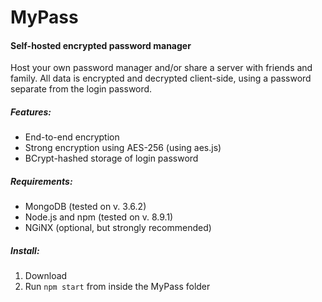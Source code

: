# MyPass
#### Self-hosted encrypted password manager

Host your own password manager and/or share a server with friends and family.
All data is encrypted and decrypted client-side, 
using a password separate from the login password.



##### Features:
* End-to-end encryption
* Strong encryption using AES-256 (using aes.js)
* BCrypt-hashed storage of login password


##### Requirements:
* MongoDB (tested on v. 3.6.2)
* Node.js and npm (tested on v. 8.9.1)
* NGiNX (optional, but strongly recommended)


##### Install:
1. Download 
2. Run `npm start` from inside the MyPass folder


